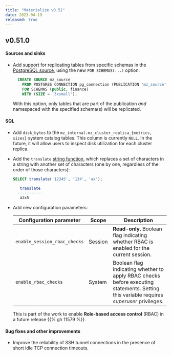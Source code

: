 ```yaml
---
title: "Materialize v0.51"
date: 2023-04-19
released: true
---
```


## v0.51.0

#### Sources and sinks

* Add support for replicating tables from specific schemas in the
  [PostgreSQL source](/sql/create-source/postgres/), using the new `FOR SCHEMAS(...)`
  option:

  ```sql
	CREATE SOURCE mz_source
	  FROM POSTGRES CONNECTION pg_connection (PUBLICATION 'mz_source')
	  FOR SCHEMAS (public, finance)
	  WITH (SIZE = '3xsmall');
	```

  With this option, only tables that are part of the publication _and_
  namespaced with the specified schema(s) will be replicated.

#### SQL

* Add `disk_bytes` to the `mz_internal.mz_cluster_replica_{metrics, sizes}`
  system catalog tables. This column is currently `NULL`. In the future, it
  will allow users to inspect disk utilization for each cluster replica.

* Add the `translate` [string function](/sql/functions/#string-func), which
  replaces a set of characters in a string with another set of characters
  (one by one, regardless of the order of those characters):

  ```sql
  SELECT translate('12345', '134', 'ax');

	 translate
	-----------
	 a2x5
  ```

* Add new configuration parameters:

  | Configuration parameter      | Scope    | Description                                                                             |
  | ---------------------------- | -------- | --------------------------------------------------------------------------------------- |
  | `enable_session_rbac_checks` | Session  | **Read-only.** Boolean flag indicating whether RBAC is enabled for the current session. |
  | `enable_rbac_checks`         | System   | Boolean flag indicating whether to apply RBAC checks before executing statements. Setting this variable requires _superuser_ privileges. |

  This is part of the work to enable **Role-based access control** (RBAC) in a
  future release {{% gh 11579 %}}.

#### Bug fixes and other improvements

* Improve the reliability of SSH tunnel connections in the presence of short
  idle TCP connection timeouts.

